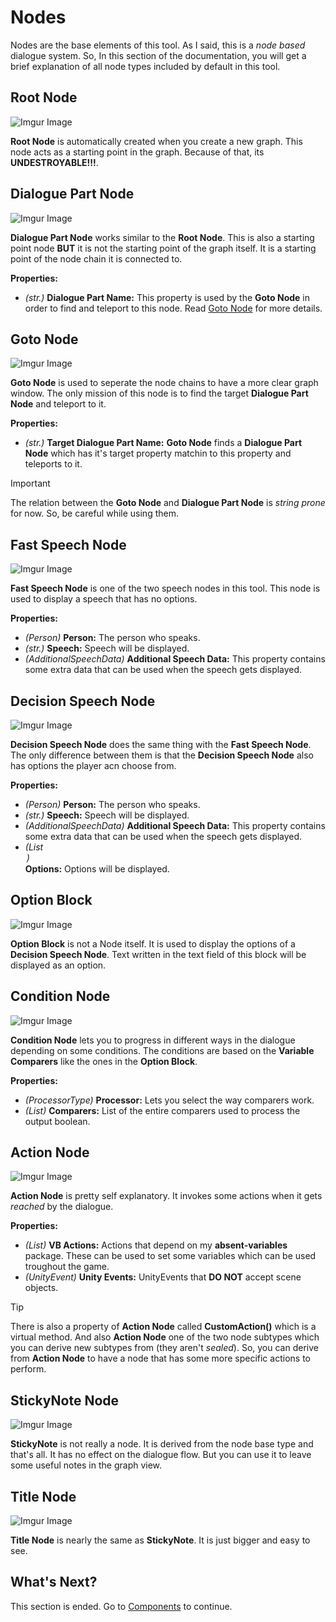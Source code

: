 # Nodes

Nodes are the base elements of this tool. As I said, this is a *node based* dialogue system. So, In this section of the documentation, you will get a brief explanation of all node types included by default in this tool.

## Root Node
![Imgur Image](https://imgur.com/FwGmUyj.png)

**Root Node** is automatically created when you create a new graph. This node acts as a starting point in the graph. Because of that, its **UNDESTROYABLE!!!**.


## Dialogue Part Node
![Imgur Image](https://imgur.com/ETY999l.png)

**Dialogue Part Node** works similar to the **Root Node**. This is also a starting point node **BUT** it is not the starting point of the graph itself. It is a starting point of the node chain it is connected to.

**Properties:**
- *(str.)* **Dialogue Part Name:** This property is used by the **Goto Node** in order to find and teleport to this node. Read [Goto Node](#goto-node) for more details.


## Goto Node <a name = "goto-node"></a>
![Imgur Image](https://imgur.com/3g168Py.png)

**Goto Node** is used to seperate the node chains to have a more clear graph window. The only mission of this node is to find the target **Dialogue Part Node** and teleport to it.

**Properties:**
- *(str.)* **Target Dialogue Part Name:** **Goto Node** finds a **Dialogue Part Node** which has it's target property matchin to this property and teleports to it.

> [!IMPORTANT]
> The relation between the **Goto Node** and **Dialogue Part Node** is *string prone* for now. So, be careful while using them.


## Fast Speech Node
![Imgur Image](https://imgur.com/PmbBsqx.png)

**Fast Speech Node** is one of the two speech nodes in this tool. This node is used to display a speech that has no options.

**Properties:**
- *(Person)* **Person:** The person who speaks.
- *(str.)* **Speech:** Speech will be displayed.
- *(AdditionalSpeechData)* **Additional Speech Data:** This property contains some extra data that can be used when the speech gets displayed.


## Decision Speech Node
![Imgur Image](https://imgur.com/4BmngHT.png)

**Decision Speech Node** does the same thing with the **Fast Speech Node**. The only difference between them is that the **Decision Speech Node** also has options the player acn choose from.

**Properties:**
- *(Person)* **Person:** The person who speaks.
- *(str.)* **Speech:** Speech will be displayed.
- *(AdditionalSpeechData)* **Additional Speech Data:** This property contains some extra data that can be used when the speech gets displayed.
- *(List<Option>)* **Options:** Options will be displayed.


## Option Block
![Imgur Image](https://imgur.com/TkUgZ4I.png)

**Option Block** is not a Node itself. It is used to display the options of a **Decision Speech Node**. Text written in the text field of this block will be displayed as an option.


## Condition Node
![Imgur Image](https://imgur.com/oeW8wXF.png)

**Condition Node** lets you to progress in different ways in the dialogue depending on some conditions. The conditions are based on the **Variable Comparers** like the ones in the **Option Block**.

**Properties:**
- *(ProcessorType)* **Processor:** Lets you select the way comparers work.
- *(List<VariableComparer>)* **Comparers:** List of the entire comparers used to process the output boolean.


## Action Node
![Imgur Image](https://imgur.com/jBtwkVz.png)

**Action Node** is pretty self explanatory. It invokes some actions when it gets *reached* by the dialogue.

**Properties:**
- *(List<VariableSetter>)* **VB Actions:** Actions that depend on my **absent-variables** package. These can be used to set some variables which can be used troughout the game.
- *(UnityEvent)* **Unity Events:** UnityEvents that **DO NOT** accept scene objects.

>[!TIP]
>There is also a property of **Action Node** called **CustomAction()** which is a virtual method. And also **Action Node** one of the two node subtypes which you can derive new subtypes from (they aren't *sealed*). So, you can derive from **Action Node** to have a node that has some more specific actions to perform.


## StickyNote Node
![Imgur Image](https://imgur.com/1Zx5oKb.png)

**StickyNote** is not really a node. It is derived from the node base type and that's all. It has no effect on the dialogue flow. But you can use it to leave some useful notes in the graph view. 


## Title Node
![Imgur Image](https://imgur.com/fhoK3Zd.png)

**Title Node** is nearly the same as **StickyNote**. It is just bigger and easy to see.

## What's Next?

This section is ended. Go to [Components](components.md) to continue.